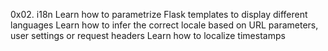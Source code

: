 0x02. i18n
Learn how to parametrize Flask templates to display different languages
Learn how to infer the correct locale based on URL parameters, user settings or request headers
Learn how to localize timestamps
